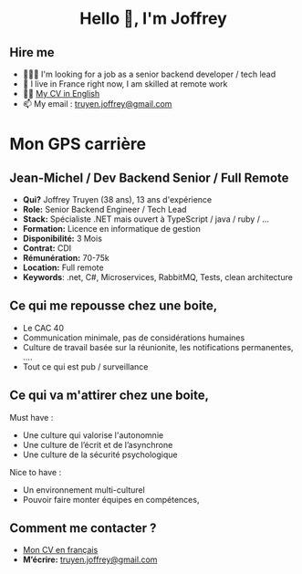 <h1 align="center">Hello 👋, I'm Joffrey</h1>

## Hire me

- 🕵🏻‍♂️ I'm looking for a job as a senior backend developer / tech lead
- 📍 I live in France right now, I am skilled at remote work
- ✍🏻 [My CV in English](https://github.com/Kerdanite/hire-me/blob/main/Cv__Truyen_Joffrey.net.en.pdf)
- 📫 My email :  [truyen.joffrey@gmail.com](truyen.joffrey@gmail.com)

# Mon GPS carrière

## Jean-Michel / Dev Backend Senior / Full Remote

- **Qui?** Joffrey Truyen (38 ans), 13 ans d'expérience
- **Role:** Senior Backend Engineer / Tech Lead
- **Stack:** Spécialiste .NET mais ouvert à TypeScript / java / ruby / …
- **Formation:** Licence en informatique de gestion 
- **Disponibilité:** 3 Mois
- **Contrat:** CDI
- **Rémunération:** 70-75k
- **Location:** Full remote
- **Keywords**: .net, C#, Microservices, RabbitMQ, Tests, clean architecture

## **Ce qui me repousse chez une boite,**

- Le CAC 40
- Communication minimale, pas de considérations humaines
- Culture de travail basée sur la réunionite, les notifications permanentes, ....
- Tout ce qui est pub / surveillance

## **Ce qui va m'attirer chez une boite,**

Must have :
- Une culture qui valorise l'autonomnie
- Une culture de l’écrit et de l’asynchrone
- Une culture de la sécurité psychologique

Nice to have :
- Un environnement multi-culturel
- Pouvoir faire monter équipes en compétences,

## **Comment me contacter ?**

- [Mon CV en français](https://github.com/Kerdanite/hire-me/blob/main/Cv__Truyen_Joffrey.net.fr.pdf)
- **M’écrire:** truyen.joffrey@gmail.com

